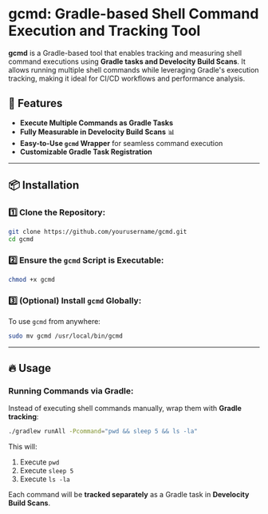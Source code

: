 # gcmd: Gradle-based Shell Command Execution and Tracking Tool

**gcmd** is a Gradle-based tool that enables tracking and measuring shell command executions using **Gradle tasks and Develocity Build Scans**. It allows running multiple shell commands while leveraging Gradle's execution tracking, making it ideal for CI/CD workflows and performance analysis.

## 🚀 Features

- **Execute Multiple Commands as Gradle Tasks**
- **Fully Measurable in Develocity Build Scans** 📊
- **Easy-to-Use `gcmd` Wrapper** for seamless command execution
- **Customizable Gradle Task Registration**

---

## 📦 Installation

### 1️⃣ Clone the Repository:
```bash
git clone https://github.com/yourusername/gcmd.git
cd gcmd
```

### 2️⃣ Ensure the `gcmd` Script is Executable:
```bash
chmod +x gcmd
```

### 3️⃣ (Optional) Install `gcmd` Globally:
To use `gcmd` from anywhere:
```bash
sudo mv gcmd /usr/local/bin/gcmd
```

---

## 🔥 Usage

### Running Commands via Gradle:
Instead of executing shell commands manually, wrap them with **Gradle tracking**:

```bash
./gradlew runAll -Pcommand="pwd && sleep 5 && ls -la"
```

This will:
1. Execute `pwd`
2. Execute `sleep 5`
3. Execute `ls -la`

Each command will be **tracked separately** as a Gradle task in **Develocity Build Scans**.
